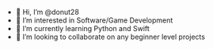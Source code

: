 - 👋 Hi, I’m @donut28
- 👀 I’m interested in Software/Game Development
- 🌱 I’m currently learning Python and Swift
- 💞️ I’m looking to collaborate on any beginner level projects

<!---
donut28/donut28 is a ✨ special ✨ repository because its `README.md` (this file) appears on your GitHub profile.
You can click the Preview link to take a look at your changes.
--->
